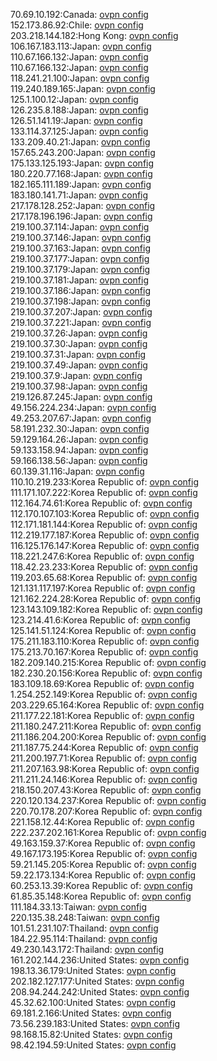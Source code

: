 70.69.10.192:Canada: [ovpn config](vpn/70_69_10_192.ovpn)  
152.173.86.92:Chile: [ovpn config](vpn/152_173_86_92.ovpn)  
203.218.144.182:Hong Kong: [ovpn config](vpn/203_218_144_182.ovpn)  
106.167.183.113:Japan: [ovpn config](vpn/106_167_183_113.ovpn)  
110.67.166.132:Japan: [ovpn config](vpn/110_67_166_132.ovpn)  
110.67.166.132:Japan: [ovpn config](vpn/110_67_166_132.ovpn)  
118.241.21.100:Japan: [ovpn config](vpn/118_241_21_100.ovpn)  
119.240.189.165:Japan: [ovpn config](vpn/119_240_189_165.ovpn)  
125.1.100.12:Japan: [ovpn config](vpn/125_1_100_12.ovpn)  
126.235.8.188:Japan: [ovpn config](vpn/126_235_8_188.ovpn)  
126.51.141.19:Japan: [ovpn config](vpn/126_51_141_19.ovpn)  
133.114.37.125:Japan: [ovpn config](vpn/133_114_37_125.ovpn)  
133.209.40.21:Japan: [ovpn config](vpn/133_209_40_21.ovpn)  
157.65.243.200:Japan: [ovpn config](vpn/157_65_243_200.ovpn)  
175.133.125.193:Japan: [ovpn config](vpn/175_133_125_193.ovpn)  
180.220.77.168:Japan: [ovpn config](vpn/180_220_77_168.ovpn)  
182.165.111.189:Japan: [ovpn config](vpn/182_165_111_189.ovpn)  
183.180.141.71:Japan: [ovpn config](vpn/183_180_141_71.ovpn)  
217.178.128.252:Japan: [ovpn config](vpn/217_178_128_252.ovpn)  
217.178.196.196:Japan: [ovpn config](vpn/217_178_196_196.ovpn)  
219.100.37.114:Japan: [ovpn config](vpn/219_100_37_114.ovpn)  
219.100.37.146:Japan: [ovpn config](vpn/219_100_37_146.ovpn)  
219.100.37.163:Japan: [ovpn config](vpn/219_100_37_163.ovpn)  
219.100.37.177:Japan: [ovpn config](vpn/219_100_37_177.ovpn)  
219.100.37.179:Japan: [ovpn config](vpn/219_100_37_179.ovpn)  
219.100.37.181:Japan: [ovpn config](vpn/219_100_37_181.ovpn)  
219.100.37.186:Japan: [ovpn config](vpn/219_100_37_186.ovpn)  
219.100.37.198:Japan: [ovpn config](vpn/219_100_37_198.ovpn)  
219.100.37.207:Japan: [ovpn config](vpn/219_100_37_207.ovpn)  
219.100.37.221:Japan: [ovpn config](vpn/219_100_37_221.ovpn)  
219.100.37.26:Japan: [ovpn config](vpn/219_100_37_26.ovpn)  
219.100.37.30:Japan: [ovpn config](vpn/219_100_37_30.ovpn)  
219.100.37.31:Japan: [ovpn config](vpn/219_100_37_31.ovpn)  
219.100.37.49:Japan: [ovpn config](vpn/219_100_37_49.ovpn)  
219.100.37.9:Japan: [ovpn config](vpn/219_100_37_9.ovpn)  
219.100.37.98:Japan: [ovpn config](vpn/219_100_37_98.ovpn)  
219.126.87.245:Japan: [ovpn config](vpn/219_126_87_245.ovpn)  
49.156.224.234:Japan: [ovpn config](vpn/49_156_224_234.ovpn)  
49.253.207.67:Japan: [ovpn config](vpn/49_253_207_67.ovpn)  
58.191.232.30:Japan: [ovpn config](vpn/58_191_232_30.ovpn)  
59.129.164.26:Japan: [ovpn config](vpn/59_129_164_26.ovpn)  
59.133.158.94:Japan: [ovpn config](vpn/59_133_158_94.ovpn)  
59.166.138.56:Japan: [ovpn config](vpn/59_166_138_56.ovpn)  
60.139.31.116:Japan: [ovpn config](vpn/60_139_31_116.ovpn)  
110.10.219.233:Korea Republic of: [ovpn config](vpn/110_10_219_233.ovpn)  
111.171.107.222:Korea Republic of: [ovpn config](vpn/111_171_107_222.ovpn)  
112.164.74.61:Korea Republic of: [ovpn config](vpn/112_164_74_61.ovpn)  
112.170.107.103:Korea Republic of: [ovpn config](vpn/112_170_107_103.ovpn)  
112.171.181.144:Korea Republic of: [ovpn config](vpn/112_171_181_144.ovpn)  
112.219.177.187:Korea Republic of: [ovpn config](vpn/112_219_177_187.ovpn)  
116.125.176.147:Korea Republic of: [ovpn config](vpn/116_125_176_147.ovpn)  
118.221.247.6:Korea Republic of: [ovpn config](vpn/118_221_247_6.ovpn)  
118.42.23.233:Korea Republic of: [ovpn config](vpn/118_42_23_233.ovpn)  
119.203.65.68:Korea Republic of: [ovpn config](vpn/119_203_65_68.ovpn)  
121.131.117.197:Korea Republic of: [ovpn config](vpn/121_131_117_197.ovpn)  
121.162.224.28:Korea Republic of: [ovpn config](vpn/121_162_224_28.ovpn)  
123.143.109.182:Korea Republic of: [ovpn config](vpn/123_143_109_182.ovpn)  
123.214.41.6:Korea Republic of: [ovpn config](vpn/123_214_41_6.ovpn)  
125.141.51.124:Korea Republic of: [ovpn config](vpn/125_141_51_124.ovpn)  
175.211.183.110:Korea Republic of: [ovpn config](vpn/175_211_183_110.ovpn)  
175.213.70.167:Korea Republic of: [ovpn config](vpn/175_213_70_167.ovpn)  
182.209.140.215:Korea Republic of: [ovpn config](vpn/182_209_140_215.ovpn)  
182.230.20.156:Korea Republic of: [ovpn config](vpn/182_230_20_156.ovpn)  
183.109.18.69:Korea Republic of: [ovpn config](vpn/183_109_18_69.ovpn)  
1.254.252.149:Korea Republic of: [ovpn config](vpn/1_254_252_149.ovpn)  
203.229.65.164:Korea Republic of: [ovpn config](vpn/203_229_65_164.ovpn)  
211.177.22.181:Korea Republic of: [ovpn config](vpn/211_177_22_181.ovpn)  
211.180.247.211:Korea Republic of: [ovpn config](vpn/211_180_247_211.ovpn)  
211.186.204.200:Korea Republic of: [ovpn config](vpn/211_186_204_200.ovpn)  
211.187.75.244:Korea Republic of: [ovpn config](vpn/211_187_75_244.ovpn)  
211.200.197.71:Korea Republic of: [ovpn config](vpn/211_200_197_71.ovpn)  
211.207.163.98:Korea Republic of: [ovpn config](vpn/211_207_163_98.ovpn)  
211.211.24.146:Korea Republic of: [ovpn config](vpn/211_211_24_146.ovpn)  
218.150.207.43:Korea Republic of: [ovpn config](vpn/218_150_207_43.ovpn)  
220.120.134.237:Korea Republic of: [ovpn config](vpn/220_120_134_237.ovpn)  
220.70.178.207:Korea Republic of: [ovpn config](vpn/220_70_178_207.ovpn)  
221.158.12.44:Korea Republic of: [ovpn config](vpn/221_158_12_44.ovpn)  
222.237.202.161:Korea Republic of: [ovpn config](vpn/222_237_202_161.ovpn)  
49.163.159.37:Korea Republic of: [ovpn config](vpn/49_163_159_37.ovpn)  
49.167.173.195:Korea Republic of: [ovpn config](vpn/49_167_173_195.ovpn)  
59.21.145.205:Korea Republic of: [ovpn config](vpn/59_21_145_205.ovpn)  
59.22.173.134:Korea Republic of: [ovpn config](vpn/59_22_173_134.ovpn)  
60.253.13.39:Korea Republic of: [ovpn config](vpn/60_253_13_39.ovpn)  
61.85.35.148:Korea Republic of: [ovpn config](vpn/61_85_35_148.ovpn)  
111.184.33.13:Taiwan: [ovpn config](vpn/111_184_33_13.ovpn)  
220.135.38.248:Taiwan: [ovpn config](vpn/220_135_38_248.ovpn)  
101.51.231.107:Thailand: [ovpn config](vpn/101_51_231_107.ovpn)  
184.22.95.114:Thailand: [ovpn config](vpn/184_22_95_114.ovpn)  
49.230.143.172:Thailand: [ovpn config](vpn/49_230_143_172.ovpn)  
161.202.144.236:United States: [ovpn config](vpn/161_202_144_236.ovpn)  
198.13.36.179:United States: [ovpn config](vpn/198_13_36_179.ovpn)  
202.182.127.177:United States: [ovpn config](vpn/202_182_127_177.ovpn)  
208.94.244.242:United States: [ovpn config](vpn/208_94_244_242.ovpn)  
45.32.62.100:United States: [ovpn config](vpn/45_32_62_100.ovpn)  
69.181.2.166:United States: [ovpn config](vpn/69_181_2_166.ovpn)  
73.56.239.183:United States: [ovpn config](vpn/73_56_239_183.ovpn)  
98.168.15.82:United States: [ovpn config](vpn/98_168_15_82.ovpn)  
98.42.194.59:United States: [ovpn config](vpn/98_42_194_59.ovpn)  
